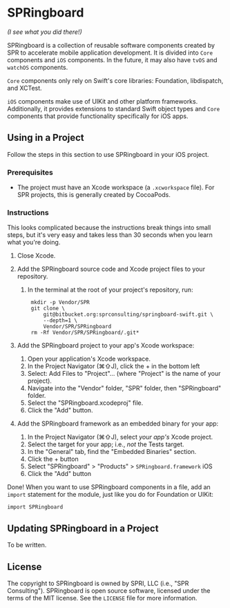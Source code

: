 SPRingboard
===========

_(I see what you did there!)_

SPRingboard is a collection of reusable software components created by SPR to
accelerate mobile application development. It is divided into `Core` components
and `iOS` components. In the future, it may also have `tvOS` and `watchOS`
components. 

`Core` components only rely on Swift's core libraries: Foundation, libdispatch,
and XCTest.

`iOS` components make use of UIKit and other platform frameworks. Additionally,
it provides extensions to standard Swift object types and `Core` components
that provide functionality specifically for iOS apps. 


Using in a Project
------------------

Follow the steps in this section to use SPRingboard in your iOS project. 

### Prerequisites

- The project must have an Xcode workspace (a `.xcworkspace` file). For SPR projects, this is generally created by CocoaPods.

### Instructions

This looks complicated because the instructions break things into small steps, but it's very easy and takes less than 30 seconds when you learn what you're doing. 

1.  Close Xcode.

2.  Add the SPRingboard source code and Xcode project files to your repository. 
    1. In the terminal at the root of your project's repository, run:

            mkdir -p Vendor/SPR
            git clone \
                git@bitbucket.org:sprconsulting/springboard-swift.git \
                --depth=1 \
                Vendor/SPR/SPRingboard
            rm -Rf Vendor/SPR/SPRingboard/.git*

3.  Add the SPRingboard project to your app's Xcode workspace:
    1. Open your application's Xcode workspace.
    2.  In the Project Navigator (⌘⇧J), click the + in the bottom left
    3.  Select: Add Files to "Project"… (where "Project" is the name of your 
        project).
    4.  Navigate into the "Vendor" folder, "SPR" folder, then "SPRingboard" 
        folder. 
    5.  Select the "SPRingboard.xcodeproj" file.
    6.  Click the "Add" button.

4.  Add the SPRingboard framework as an embedded binary for your app:
    1.  In the Project Navigator (⌘⇧J), select _your app's_ Xcode project.
    2.  Select the target for your app; i.e., _not_ the Tests target.
    3.  In the "General" tab, find the "Embedded Binaries" section.
    4.  Click the + button
    5.  Select "SPRingboard" > "Products" > `SPRingboard.framework` iOS
    6.  Click the "Add" button

Done! When you want to use SPRingboard components in a file, add an `import` statement for the module, just like you do for Foundation or UIKit:

    import SPRingboard


Updating SPRingboard in a Project
---------------------------------

To be written.


License
-------

The copyright to SPRingboard is owned by SPRI, LLC (i.e., "SPR Consulting").
SPRingboard is open source software, licensed under the terms of the MIT
license. See the `LICENSE` file for more information.

